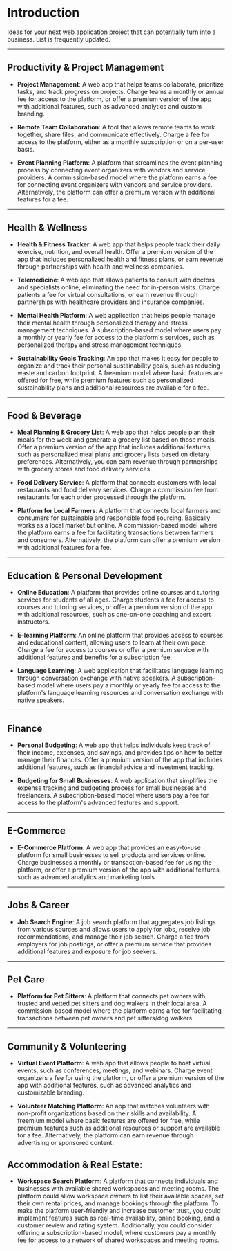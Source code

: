 # Introduction
Ideas for your next web application project that can potentially turn into a business. List is frequently updated.

---

## Productivity & Project Management

- **Project Management**: A web app that helps teams collaborate, prioritize tasks, and track progress on projects. Charge teams a monthly or annual fee for access to the platform, or offer a premium version of the app with additional features, such as advanced analytics and custom branding.

- **Remote Team Collaboration**: A tool that allows remote teams to work together, share files, and communicate effectively. Charge a fee for access to the platform, either as a monthly subscription or on a per-user basis.

- **Event Planning Platform**: A platform that streamlines the event planning process by connecting event organizers with vendors and service providers. A commission-based model where the platform earns a fee for connecting event organizers with vendors and service providers. Alternatively, the platform can offer a premium version with additional features for a fee.

---

## Health & Wellness

- **Health & Fitness Tracker**: A web app that helps people track their daily exercise, nutrition, and overall health. Offer a premium version of the app that includes personalized health and fitness plans, or earn revenue through partnerships with health and wellness companies.

- **Telemedicine**: A web app that allows patients to consult with doctors and specialists online, eliminating the need for in-person visits. Charge patients a fee for virtual consultations, or earn revenue through partnerships with healthcare providers and insurance companies.

- **Mental Health Platform**: A web application that helps people manage their mental health through personalized therapy and stress management techniques. A subscription-based model where users pay a monthly or yearly fee for access to the platform's services, such as personalized therapy and stress management techniques.

- **Sustainability Goals Tracking**: An app that makes it easy for people to organize and track their personal sustainability goals, such as reducing waste and carbon footprint. A freemium model where basic features are offered for free, while premium features such as personalized sustainability plans and additional resources are available for a fee.

---

## Food & Beverage

- **Meal Planning & Grocery List**: A web app that helps people plan their meals for the week and generate a grocery list based on those meals. Offer a premium version of the app that includes additional features, such as personalized meal plans and grocery lists based on dietary preferences. Alternatively, you can earn revenue through partnerships with grocery stores and food delivery services.

- **Food Delivery Service**: A platform that connects customers with local restaurants and food delivery services. Charge a commission fee from restaurants for each order processed through the platform.

- **Platform for Local Farmers**: A platform that connects local farmers and consumers for sustainable and responsible food sourcing. Basically works as a local market but online. A commission-based model where the platform earns a fee for facilitating transactions between farmers and consumers. Alternatively, the platform can offer a premium version with additional features for a fee.

---

## Education & Personal Development

- **Online Education**: A platform that provides online courses and tutoring services for students of all ages. Charge students a fee for access to courses and tutoring services, or offer a premium version of the app with additional resources, such as one-on-one coaching and expert instructors.

- **E-learning Platform**: An online platform that provides access to courses and educational content, allowing users to learn at their own pace. Charge a fee for access to courses or offer a premium service with additional features and benefits for a subscription fee.

- **Language Learning**: A web application that facilitates language learning through conversation exchange with native speakers. A subscription-based model where users pay a monthly or yearly fee for access to the platform's language learning resources and conversation exchange with native speakers.

---

## Finance

- **Personal Budgeting**: A web app that helps individuals keep track of their income, expenses, and savings, and provides tips on how to better manage their finances. Offer a premium version of the app that includes additional features, such as financial advice and investment tracking.

- **Budgeting for Small Businesses**: A web application that simplifies the expense tracking and budgeting process for small businesses and freelancers. A subscription-based model where users pay a fee for access to the platform's advanced features and support.

---

## E-Commerce

- **E-Commerce Platform**: A web app that provides an easy-to-use platform for small businesses to sell products and services online. Charge businesses a monthly or transaction-based fee for using the platform, or offer a premium version of the app with additional features, such as advanced analytics and marketing tools.

---

## Jobs & Career

- **Job Search Engine**: A job search platform that aggregates job listings from various sources and allows users to apply for jobs, receive job recommendations, and manage their job search. Charge a fee from employers for job postings, or offer a premium service that provides additional features and exposure for job seekers.

---

## Pet Care

- **Platform for Pet Sitters**: A platform that connects pet owners with trusted and vetted pet sitters and dog walkers in their local area. A commission-based model where the platform earns a fee for facilitating transactions between pet owners and pet sitters/dog walkers.

---

## Community & Volunteering

- **Virtual Event Platform**: A web app that allows people to host virtual events, such as conferences, meetings, and webinars. Charge event organizers a fee for using the platform, or offer a premium version of the app with additional features, such as advanced analytics and customizable branding.

- **Volunteer Matching Platform**: An app that matches volunteers with non-profit organizations based on their skills and availability. A freemium model where basic features are offered for free, while premium features such as additional resources or support are available for a fee. Alternatively, the platform can earn revenue through advertising or sponsored content.


## Accommodation & Real Estate:
- **Workspace Search Platform**: A platform that connects individuals and businesses with available shared workspaces and meeting rooms. The platform could allow workspace owners to list their available spaces, set their own rental prices, and manage bookings through the platform. To make the platform user-friendly and increase customer trust, you could implement features such as real-time availability, online booking, and a customer review and rating system. Additionally, you could consider offering a subscription-based model, where customers pay a monthly fee for access to a network of shared workspaces and meeting rooms.
